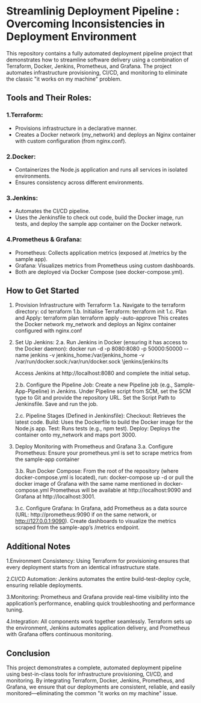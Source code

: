 # Streamlinig Deployment Pipeline : Overcoming Inconsistencies in Deployment Environment

This repository contains a fully automated deployment pipeline project that demonstrates how to streamline software delivery using a combination of Terraform, Docker, Jenkins, Prometheus, and Grafana. The project automates infrastructure provisioning, CI/CD, and monitoring to eliminate the classic "it works on my machine" problem.

## Tools and Their Roles:
### 1.Terraform:
- Provisions infrastructure in a declarative manner. 
- Creates a Docker network (my_network) and deploys an Nginx container with custom configuration (from nginx.conf).

### 2.Docker:
- Containerizes the Node.js application and runs all services in isolated environments.
- Ensures consistency across different environments.

### 3.Jenkins:
- Automates the CI/CD pipeline.
- Uses the Jenkinsfile to check out code, build the Docker image, run tests, and deploy the sample app container on the Docker network.

### 4.Prometheus & Grafana:
- Prometheus: Collects application metrics (exposed at /metrics by the sample app).
- Grafana: Visualizes metrics from Prometheus using custom dashboards.
- Both are deployed via Docker Compose (see docker-compose.yml).

## How to Get Started
1. Provision Infrastructure with Terraform
   1.a. Navigate to the terraform directory:
      cd terraform
   1.b. Initialise Terraform:
      terraform init
   1.c. Plan and Apply:
      terraform plan
      terraform apply -auto-approve
This creates the Docker network my_network and deploys an Nginx container configured with nginx.conf

2. Set Up Jenkins:
   2.a. Run Jenkins in Docker (ensuring it has access to the Docker daemon):
   docker run -d -p 8080:8080 -p 50000:50000 --name jenkins \-v jenkins_home:/var/jenkins_home \-v /var/run/docker.sock:/var/run/docker.sock \jenkins/jenkins:lts
   
   Access Jenkins at http://localhost:8080 and complete the initial setup.
   
   2.b. Configure the Pipeline Job:
   Create a new Pipeline job (e.g., Sample-App-Pipeline) in Jenkins.
   Under Pipeline script from SCM, set the SCM type to Git and provide the repository URL.
   Set the Script Path to Jenkinsfile.
   Save and run the job.
   
   2.c. Pipeline Stages (Defined in Jenkinsfile):
   Checkout: Retrieves the latest code.
   Build: Uses the Dockerfile to build the Docker image for the Node.js app.
   Test: Runs tests (e.g., npm test).
   Deploy: Deploys the container onto my_network and maps port 3000.

3. Deploy Monitoring with Prometheus and Grafana
   3.a. Configure Prometheus:
   Ensure your prometheus.yml is set to scrape metrics from the sample-app container
   
   3.b. Run Docker Compose:
   From the root of the repository (where docker-compose.yml is located), run:
   docker-compose up -d
   or pull the docker image of Grafana with the same name mentioned in docker-compose.yml
   Prometheus will be available at http://localhost:9090 and Grafana at http://localhost:3001.
   
   3.c. Configure Grafana:
   In Grafana, add Prometheus as a data source (URL: http://prometheus:9090 if on the same network, or http://127.0.0.1:9090).
   Create dashboards to visualize the metrics scraped from the sample-app’s /metrics endpoint.

## Additional Notes
1.Environment Consistency:
Using Terraform for provisioning ensures that every deployment starts from an identical infrastructure state.

2.CI/CD Automation:
Jenkins automates the entire build-test-deploy cycle, ensuring reliable deployments.

3.Monitoring:
Prometheus and Grafana provide real-time visibility into the application’s performance, enabling quick troubleshooting and performance tuning.

4.Integration:
All components work together seamlessly. Terraform sets up the environment, Jenkins automates application delivery, and Prometheus with Grafana offers continuous monitoring.

## Conclusion
This project demonstrates a complete, automated deployment pipeline using best-in-class tools for infrastructure provisioning, CI/CD, and monitoring. By integrating Terraform, Docker, Jenkins, Prometheus, and Grafana, we ensure that our deployments are consistent, reliable, and easily monitored—eliminating the common "it works on my machine" issue.
